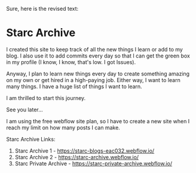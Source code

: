 Sure, here is the revised text:

# Starc Archive
I created this site to keep track of all the new things I learn or add to my blog. I also use it to add commits every day so that I can get the green box in my profile (I know, I know, that's low. I got Issues).

Anyway, I plan to learn new things every day to create something amazing on my own or get hired in a high-paying job. Either way, I want to learn many things. I have a huge list of things I want to learn.

I am thrilled to start this journey.

See you later...

I am using the free webflow site plan, so I have to create a new site when I reach my limit on how many posts I can make.

Starc Archive Links:
1. Starc Archive 1 - https://starc-blogs-eac032.webflow.io/
2. Starc Archive 2 - https://starc-archive.webflow.io/
3. Starc Private Archive - https://starc-private-archive.webflow.io/
